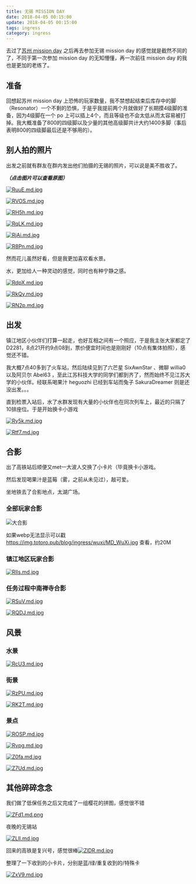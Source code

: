 ```yaml
---
title: 无锡 MISSION DAY
date: 2018-04-05 00:15:00
update: 2018-04-05 00:15:00
tags: ingress
category: ingress
---
```


去过了[苏州 mission day](https://totoro.ink/ingress/610suzhou.html) 之后再去参加无锡 mission day  的感觉就是截然不同的了，不同于第一次参加 mission day  的无知懵懂，再一次前往 mission day 的我也是更加的老练了。

## 准备

回想起苏州 mission day 上恐怖的玩家数量，我不禁想起结束后库存中的脚 （Resonator）一个不剩的恐惧，于是乎我提前两个月就做好了长期摸4级脚的准备，因为4级脚在一个 po 上可以插上4个，而且等级也不会太低从而太容易被打掉。我大概准备了800的四级脚以及少量的其他高级脚共计大约1400多脚（事后表明800的四级脚最后还是不够用的）。

## 别人拍的照片

出发之前就有群友在群内发出他们拍摄的无锡的照片，可以说是美不胜收了。

***（点击图片可以查看原图）***

<!--more-->

[![RuuE.md.jpg](https://img.totoro.pub/blog/ingress/wuxi/RuuE.md.jpg)](https://img.totoro.pub/blog/ingress/wuxi/RuuE.jpg)

[![RVOS.md.jpg](https://img.totoro.pub/blog/ingress/wuxi/RVOS.md.jpg)](https://img.totoro.pub/blog/ingress/wuxi/RVOS.jpg)

[![RH5h.md.jpg](https://img.totoro.pub/blog/ingress/wuxi/RH5h.md.jpg)](https://img.totoro.pub/blog/ingress/wuxi/RH5h.jpg)

[![RqLK.md.jpg](https://img.totoro.pub/blog/ingress/wuxi/RqLK.md.jpg)](https://img.totoro.pub/blog/ingress/wuxi/RqLK.jpg)

[![RjAi.md.jpg](https://img.totoro.pub/blog/ingress/wuxi/RjAi.md.jpg)](https://img.totoro.pub/blog/ingress/wuxi/RjAi.jpg)

[![R8Pn.md.jpg](https://img.totoro.pub/blog/ingress/wuxi/R8Pn.md.jpg)](https://img.totoro.pub/blog/ingress/wuxi/R8Pn.jpg)

然而花儿虽然好看，但是我更加喜欢看水景。

水，更加给人一种灵动的感觉，同时也有种宁静之感。

[![RdpX.md.jpg](https://img.totoro.pub/blog/ingress/wuxi/RdpX.md.jpg)](https://img.totoro.pub/blog/ingress/wuxi/RdpX.jpg)

[![RkQy.md.jpg](https://img.totoro.pub/blog/ingress/wuxi/RkQy.md.jpg)](https://img.totoro.pub/blog/ingress/wuxi/RkQy.jpg)

[![RN2p.md.jpg](https://img.totoro.pub/blog/ingress/wuxi/RN2p.md.jpg)](https://img.totoro.pub/blog/ingress/wuxi/RN2p.jpg)

## 出发

镇江地区小伙伴们打算一起走，也好互相之间有一个照应，于是我主张大家都定了D2281，8点21开约9点08到，票价便宜时间也是刚刚好（10点有集体拍照），感觉还不错。

我大概7点40多到了火车站，然后陆续见到了六芒星 SixAwnStar 、微聊 willia0 以及阿贝尔 Abel63 ，至此江苏科技大学的同学们都到齐了，然而始终不见江苏大学的小伙伴。经联系喝果汁 heguozhi 已经到车站而兔子 SakuraDreamer 则是还没出发。。。

直到检票入站后，水了水群发现有大量的小伙伴也在同次列车上，最近的只隔了10排座位。于是开始换卡小游戏

[![Ry5k.md.jpg](https://img.totoro.pub/blog/ingress/wuxi/Ry5k.md.jpg)](https://img.totoro.pub/blog/ingress/wuxi/Ry5k.jpg)

[![Rtf7.md.jpg](https://img.totoro.pub/blog/ingress/wuxi/Rtf7.md.jpg)](https://img.totoro.pub/blog/ingress/wuxi/Rtf7.jpg)

## 合影

出了高铁站后顺便又met一大波人交换了小卡片（毕竟换卡小游戏。

然后发现喝果汁是蓝莓（雾，之前从未见过），敲可爱。

坐地铁去了合影地点，太湖广场。

### 全部玩家合影

![大合影](https://img.totoro.pub/blog/ingress/wuxi/MD_WuXi.webp)

如果webp无法显示可以戳 https://img.totoro.pub/blog/ingress/wuxi/MD_WuXi.jpg 查看，约20M

### 镇江地区玩家合影

[![RIls.md.jpg](https://img.totoro.pub/blog/ingress/wuxi/RIls.md.jpg)](https://img.totoro.pub/blog/ingress/wuxi/RIls.jpg)

### 任务过程中南禅寺合影

[![RSuV.md.jpg](https://img.totoro.pub/blog/ingress/wuxi/RSuV.md.jpg)](https://img.totoro.pub/blog/ingress/wuxi/RSuV.jpg)

[![RQDJ.md.jpg](https://img.totoro.pub/blog/ingress/wuxi/RQDJ.md.jpg)](https://img.totoro.pub/blog/ingress/wuxi/RQDJ.jpg)

## 风景

### 水景

[![RcU3.md.jpg](https://img.totoro.pub/blog/ingress/wuxi/RcU3.md.jpg)](https://img.totoro.pub/blog/ingress/wuxi/RcU3.jpg)

### 街景

[![RzPU.md.jpg](https://img.totoro.pub/blog/ingress/wuxi/RzPU.md.jpg)](https://img.totoro.pub/blog/ingress/wuxi/RzPU.jpg)

[![RK2T.md.jpg](https://img.totoro.pub/blog/ingress/wuxi/RK2T.md.jpg)](https://img.totoro.pub/blog/ingress/wuxi/RK2T.jpg)

### 景点

[![ROSP.md.jpg](https://img.totoro.pub/blog/ingress/wuxi/ROSP.md.jpg)](https://img.totoro.pub/blog/ingress/wuxi/ROSP.jpg)

[![Rvpg.md.jpg](https://img.totoro.pub/blog/ingress/wuxi/Rvpg.md.jpg)](https://img.totoro.pub/blog/ingress/wuxi/Rvpg.jpg)

[![Z0fa.md.jpg](https://img.totoro.pub/blog/ingress/wuxi/Z0fa.md.jpg)](https://img.totoro.pub/blog/ingress/wuxi/Z0fa.jpg)

[![Z7Ud.md.jpg](https://img.totoro.pub/blog/ingress/wuxi/Z7Ud.md.jpg)](https://img.totoro.pub/blog/ingress/wuxi/Z7Ud.jpg)



## 其他碎碎念念

我们做了低保任务之后又完成了一组樱花的拼图，感觉很不错

[![ZFd1.md.png](https://img.totoro.pub/blog/ingress/wuxi/ZFd1.md.png)](https://img.totoro.pub/blog/ingress/wuxi/ZFd1.jpg)

夜晚的无锡站

[![ZLlI.md.jpg](https://img.totoro.pub/blog/ingress/wuxi/ZLlI.md.jpg)](https://img.totoro.pub/blog/ingress/wuxi/ZLlI.jpg)

回来的高铁是复兴号，感觉很棒[![ZlDR.md.jpg](https://img.totoro.pub/blog/ingress/wuxi/ZlDR.md.jpg)](https://img.totoro.pub/blog/ingress/wuxi/ZlDR.jpg)

整理了一下收到的小卡片，分别是蓝/绿/重复收到的/特殊卡

[![ZxV9.md.jpg](https://img.totoro.pub/blog/ingress/wuxi/ZxV9.md.jpg)](https://img.totoro.pub/blog/ingress/wuxi/ZxV9.jpg)


